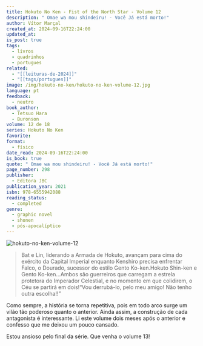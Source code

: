 ```yaml
---
title: Hokuto No Ken - Fist of the North Star - Volume 12
description: " Omae wa mou shindeiru! - Você Já está morto!"
author: Vítor Marçal
created_at: 2024-09-16T22:24:00
updated_at: 
is_post: true
tags:
  - livros
  - quadrinhos
  - portugues
related:
  - "[[leituras-de-2024]]"
  - "[[tags/portugues]]"
image: /img/hokuto-no-ken/hokuto-no-ken-volume-12.jpg
language: pt
feedback:
  - neutro
book_author:
  - Tetsuo Hara
  - Buronson
volume: 12 de 18
series: Hokuto No Ken
favorite: 
format:
  - físico
date_read: 2024-09-16T22:24:00
is_book: true
quote: " Omae wa mou shindeiru! - Você Já está morto!"
page_number: 298
publisher:
  - Editora JBC
publication_year: 2021
isbn: 978-6555942088
reading_status:
  - completed
genre:
  - graphic novel
  - shonen
  - pós-apocalíptico
---
```


![hokuto-no-ken-volume-12](img/hokuto-no-ken/hokuto-no-ken-volume-12.jpg)

> Bat e Lin, liderando a Armada de Hokuto, avançam para cima do exército da Capital Imperial enquanto Kenshiro precisa enfrentar Falco, o Dourado, sucessor do estilo Gento Ko-ken.Hokuto Shin-ken e Gento Ko-ken…Ambos são guerreiros que carregam a estrela protetora do Imperador Celestial, e no momento em que colidirem, o Céu se partirá em dois!“Vou derrubá-lo, pelo meu amigo! Não tenho outra escolha!!”

Como sempre, a história se torna repetitiva, pois em todo arco surge um vilão tão poderoso quanto o anterior. Ainda assim, a construção de cada antagonista é interessante. Li este volume dois meses após o anterior e confesso que me deixou um pouco cansado. 

Estou ansioso pelo final da série. Que venha o volume 13!